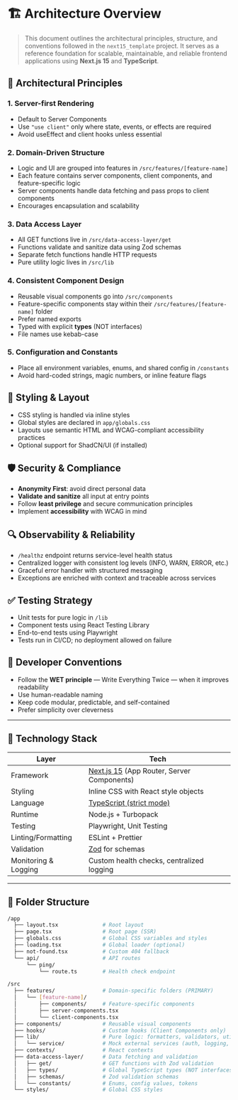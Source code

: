 # 🏗 Architecture Overview

> This document outlines the architectural principles, structure, and conventions followed in the `next15_template` project. It serves as a reference foundation for scalable, maintainable, and reliable frontend applications using **Next.js 15** and **TypeScript**.

## 🧭 Architectural Principles

### 1. Server-first Rendering

- Default to Server Components
- Use `"use client"` only where state, events, or effects are required
- Avoid useEffect and client hooks unless essential

### 2. Domain-Driven Structure

- Logic and UI are grouped into features in `/src/features/[feature-name]`
- Each feature contains server components, client components, and feature-specific logic
- Server components handle data fetching and pass props to client components
- Encourages encapsulation and scalability

### 3. Data Access Layer

- All GET functions live in `/src/data-access-layer/get`
- Functions validate and sanitize data using Zod schemas
- Separate fetch functions handle HTTP requests
- Pure utility logic lives in `/src/lib`

### 4. Consistent Component Design

- Reusable visual components go into `/src/components`
- Feature-specific components stay within their `/src/features/[feature-name]` folder
- Prefer named exports
- Typed with explicit **types** (NOT interfaces)
- File names use kebab-case

### 5. Configuration and Constants

- Place all environment variables, enums, and shared config in `/constants`
- Avoid hard-coded strings, magic numbers, or inline feature flags

## 🎨 Styling & Layout

- CSS styling is handled via inline styles
- Global styles are declared in `app/globals.css`
- Layouts use semantic HTML and WCAG-compliant accessibility practices
- Optional support for ShadCN/UI (if installed)

## 🛡 Security & Compliance

- **Anonymity First**: avoid direct personal data
- **Validate and sanitize** all input at entry points
- Follow **least privilege** and secure communication principles
- Implement **accessibility** with WCAG in mind

## 🔍 Observability & Reliability

- `/healthz` endpoint returns service-level health status
- Centralized logger with consistent log levels (INFO, WARN, ERROR, etc.)
- Graceful error handler with structured messaging
- Exceptions are enriched with context and traceable across services

## ✅ Testing Strategy

- Unit tests for pure logic in `/lib`
- Component tests using React Testing Library
- End-to-end tests using Playwright
- Tests run in CI/CD; no deployment allowed on failure

## 🧠 Developer Conventions

- Follow the **WET principle** — Write Everything Twice — when it improves readability
- Use human-readable naming
- Keep code modular, predictable, and self-contained
- Prefer simplicity over cleverness

---

## 🔧 Technology Stack

| Layer | Tech |
|-------|------|
| Framework | [Next.js 15](https://nextjs.org/docs) (App Router, Server Components) |
| Styling | Inline CSS with React style objects |
| Language | [TypeScript (strict mode)](https://www.typescriptlang.org/) |
| Runtime | Node.js + Turbopack |
| Testing | Playwright, Unit Testing |
| Linting/Formatting | ESLint + Prettier |
| Validation | [Zod](https://zod.dev/) for schemas |
| Monitoring & Logging | Custom health checks, centralized logging |

---

## 🧱 Folder Structure

```bash
/app
  ├── layout.tsx              # Root layout
  ├── page.tsx                # Root page (SSR)
  ├── globals.css             # Global CSS variables and styles
  ├── loading.tsx             # Global loader (optional)
  ├── not-found.tsx           # Custom 404 fallback
  └── api/                    # API routes
      └── ping/
          └── route.ts        # Health check endpoint

/src
  ├── features/               # Domain-specific folders (PRIMARY)
  │   └── [feature-name]/
  │       ├── components/     # Feature-specific components
  │       ├── server-components.tsx
  │       └── client-components.tsx
  ├── components/             # Reusable visual components
  ├── hooks/                  # Custom hooks (Client Components only)
  ├── lib/                    # Pure logic: formatters, validators, utilities
  │   └── service/            # Mock external services (auth, logging, etc.)
  ├── contexts/               # React contexts
  ├── data-access-layer/      # Data fetching and validation
  │   ├── get/                # GET functions with Zod validation
  │   ├── types/              # Global TypeScript types (NOT interfaces)
  │   ├── schemas/            # Zod validation schemas
  │   └── constants/          # Enums, config values, tokens
  └── styles/                 # Global CSS styles
